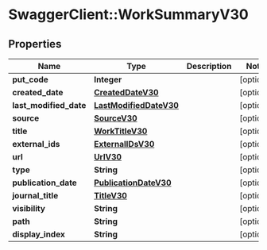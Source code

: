 # SwaggerClient::WorkSummaryV30

## Properties
Name | Type | Description | Notes
------------ | ------------- | ------------- | -------------
**put_code** | **Integer** |  | [optional] 
**created_date** | [**CreatedDateV30**](CreatedDateV30.md) |  | [optional] 
**last_modified_date** | [**LastModifiedDateV30**](LastModifiedDateV30.md) |  | [optional] 
**source** | [**SourceV30**](SourceV30.md) |  | [optional] 
**title** | [**WorkTitleV30**](WorkTitleV30.md) |  | [optional] 
**external_ids** | [**ExternalIDsV30**](ExternalIDsV30.md) |  | [optional] 
**url** | [**UrlV30**](UrlV30.md) |  | [optional] 
**type** | **String** |  | [optional] 
**publication_date** | [**PublicationDateV30**](PublicationDateV30.md) |  | [optional] 
**journal_title** | [**TitleV30**](TitleV30.md) |  | [optional] 
**visibility** | **String** |  | [optional] 
**path** | **String** |  | [optional] 
**display_index** | **String** |  | [optional] 


